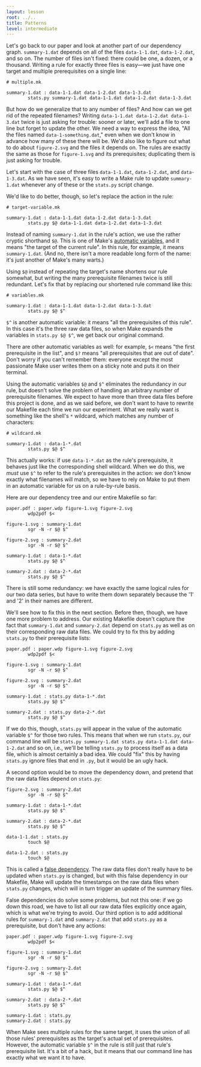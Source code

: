 ```yaml
---
layout: lesson
root: ../..
title: Patterns
level: intermediate
---
```

Let's go back to our paper and look at another part of our dependency graph.
`summary-1.dat` depends on all of the files `data-1-1.dat`, `data-1-2.dat`, and so on.
The number of files isn't fixed: there could be one, a dozen, or a thousand.
Writing a rule for exactly three files is easy&mdash;we just have one target and multiple prerequisites on a single line:

    # multiple.mk

    summary-1.dat : data-1-1.dat data-1-2.dat data-1-3.dat
            stats.py summary-1.dat data-1-1.dat data-1-2.dat data-1-3.dat

But how do we generalize that to any number of files?
And how can we get rid of the repeated filenames?
Writing `data-1-1.dat data-1-2.dat data-1-3.dat` twice is just asking for trouble:
sooner or later, we'll add a file to one line but forget to update the other.
We need a way to express the idea, "All the files named `data-1-something.dat`,"
even when we don't know in advance how many of these there will be.
We'd also like to figure out what to do about `figure-2.svg` and the files it depends on.
The rules are exactly the same as those for `figure-1.svg` and its prerequisites;
duplicating them is just asking for trouble.

Let's start with the case of three files `data-1-1.dat`, `data-1-2.dat`, and `data-1-3.dat`.
As we have seen,
it's easy to write a Make rule to update `summary-1.dat` whenever any of these or the `stats.py` script change.

We'd like to do better, though, so let's replace the action in the rule:

    # target-variable.mk

    summary-1.dat : data-1-1.dat data-1-2.dat data-1-3.dat
            stats.py $@ data-1-1.dat data-1-2.dat data-1-3.dat

Instead of naming `summary-1.dat` in the rule's action, we use the rather cryptic shorthand `$@`.
This is one of Make's [automatic variables](../../gloss.html#automatic-variable),
and it means "the target of the current rule".
In this rule, for example, it means `summary-1.dat`.
(And no, there isn't a more readable long form of the name: it's just another of Make's many warts.)

Using `$@` instead of repeating the target's name shortens our rule somewhat,
but writing the many prerequisite filenames twice is still redundant.
Let's fix that by replacing our shortened rule command like this:

    # variables.mk

    summary-1.dat : data-1-1.dat data-1-2.dat data-1-3.dat
            stats.py $@ $^

`$^` is another automatic variable: it means "all the prerequisites of this rule".
In this case it's the three raw data files,
so when Make expands the variables in `stats.py $@ $^`,
we get back our original command.

There are other automatic variables as well:
for example, `$<` means "the first prerequisite in the list",
and `$?` means "all prerequisites that are out of date".
Don't worry if you can't remember them:
everyone except the most passionate Make user writes them on a sticky note and puts it on their terminal.

Using the automatic variables `$@` and `$^` eliminates the redundancy in our rule,
but doesn't solve the problem of handling an arbitrary number of prerequisite filenames.
We expect to have more than three data files before this project is done, and as we said before,
we don't want to have to rewrite our Makefile each time we run our experiment.
What we really want is something like the shell's `*` wildcard, which matches any number of characters:

    # wildcard.mk

    summary-1.dat : data-1-*.dat
            stats.py $@ $^

This actually works:
if use `data-1-*.dat` as the rule's prerequisite, it behaves just like the corresponding shell wildcard.
When we do this, we *must* use `$^` to refer to the rule's prerequisites in the action:
we don't know exactly what filenames will match,
so we have to rely on Make to put them in an automatic variable for us on a rule-by-rule basis.

Here are our dependency tree and our entire Makefile so far:

    paper.pdf : paper.wdp figure-1.svg figure-2.svg
            wdp2pdf $<

    figure-1.svg : summary-1.dat
            sgr -N -r $@ $^

    figure-2.svg : summary-2.dat
            sgr -N -r $@ $^

    summary-1.dat : data-1-*.dat
            stats.py $@ $^

    summary-2.dat : data-2-*.dat
            stats.py $@ $^

There is still some redundancy:
we have exactly the same logical rules for our two data series,
but have to write them down separately because the '1' and '2' in their names are different.

We'll see how to fix this in the next section.
Before then, though, we have one more problem to address.
Our existing Makefile doesn't capture the fact that `summary-1.dat` and `summary-2.dat`
depend on `stats.py` as well as on their corresponding raw data files.
We could try to fix this by adding `stats.py` to their prerequisite lists:

    paper.pdf : paper.wdp figure-1.svg figure-2.svg
            wdp2pdf $<

    figure-1.svg : summary-1.dat
            sgr -N -r $@ $^

    figure-2.svg : summary-2.dat
            sgr -N -r $@ $^

    summary-1.dat : stats.py data-1-*.dat
            stats.py $@ $^

    summary-2.dat : stats.py data-2-*.dat
            stats.py $@ $^

If we do this, though, `stats.py` will appear in the value of the automatic variable `$^` for those two rules.
This means that when we run `stats.py`,
our command line will be `stats.py summary-1.dat stats.py data-1-1.dat data-1-2.dat` and so on,
i.e., we'll be telling `stats.py` to process itself as a data file, which is almost certainly a bad idea.
We could "fix" this by having `stats.py` ignore files that end in `.py`, but it would be an ugly hack.

A second option would be to move the dependency down, and pretend that the raw data files depend on `stats.py`:

    figure-2.svg : summary-2.dat
            sgr -N -r $@ $^

    summary-1.dat : data-1-*.dat
            stats.py $@ $^

    summary-2.dat : data-2-*.dat
            stats.py $@ $^

    data-1-1.dat : stats.py
            touch $@

    data-1-2.dat : stats.py
            touch $@

This is called a [false dependency](../../gloss.html#false-dependency).
The raw data files don't really have to be updated when `stats.py` is changed,
but with this false dependency in our Makefile,
Make will update the timestamps on the raw data files when `stats.py` changes,
which will in turn trigger an update of the summary files.

False dependencies do solve some problems, but not this one:
if we go down this road, we have to list all our raw data files explicitly once again, which is what we're trying to avoid.
Our third option is
to add additional rules for `summary-1.dat` and `summary-2.dat`
that add `stats.py` as a prerequisite,
but don't have any actions:

    paper.pdf : paper.wdp figure-1.svg figure-2.svg
            wdp2pdf $<

    figure-1.svg : summary-1.dat
            sgr -N -r $@ $^

    figure-2.svg : summary-2.dat
            sgr -N -r $@ $^

    summary-1.dat : data-1-*.dat
            stats.py $@ $^

    summary-2.dat : data-2-*.dat
            stats.py $@ $^

    summary-1.dat : stats.py
    summary-2.dat : stats.py

When Make sees multiple rules for the same target,
it uses the union of all those rules' prerequisites as the target's actual set of prerequisites.
However, the automatic variable `$^` in the rule is still just that rule's prerequisite list.
It's a bit of a hack, but it means that our command line has exactly what we want it to have.
